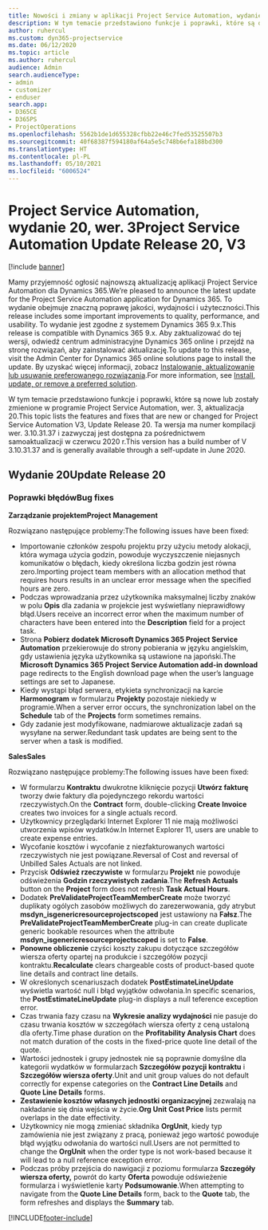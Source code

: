 ```yaml
---
title: Nowości i zmiany w aplikacji Project Service Automation, wydanie 20, wer. 3
description: W tym temacie przedstawiono funkcje i poprawki, które są dostępne w programie Project Service Automation, aktualizacja 20, wer. 3
author: ruhercul
ms.custom: dyn365-projectservice
ms.date: 06/12/2020
ms.topic: article
ms.author: ruhercul
audience: Admin
search.audienceType:
- admin
- customizer
- enduser
search.app:
- D365CE
- D365PS
- ProjectOperations
ms.openlocfilehash: 5562b1de1d655328cfbb22e46c7fed53525507b3
ms.sourcegitcommit: 40f68387f594180af64a5e5c748b6efa188bd300
ms.translationtype: HT
ms.contentlocale: pl-PL
ms.lasthandoff: 05/10/2021
ms.locfileid: "6006524"
---
```

# <a name="project-service-automation-update-release-20-v3"></a><span data-ttu-id="9ab81-103">Project Service Automation, wydanie 20, wer. 3</span><span class="sxs-lookup"><span data-stu-id="9ab81-103">Project Service Automation Update Release 20, V3</span></span>

[!include [banner](../includes/psa-now-project-operations.md)]

<span data-ttu-id="9ab81-104">Mamy przyjemność ogłosić najnowszą aktualizację aplikacji Project Service Automation dla Dynamics 365.</span><span class="sxs-lookup"><span data-stu-id="9ab81-104">We’re pleased to announce the latest update for the Project Service Automation application for Dynamics 365.</span></span> <span data-ttu-id="9ab81-105">To wydanie obejmuje znaczną poprawę jakości, wydajności i użyteczności.</span><span class="sxs-lookup"><span data-stu-id="9ab81-105">This release includes some important improvements to quality, performance, and usability.</span></span> <span data-ttu-id="9ab81-106">To wydanie jest zgodne z systemem Dynamics 365 9.x.</span><span class="sxs-lookup"><span data-stu-id="9ab81-106">This release is compatible with Dynamics 365 9.x.</span></span> <span data-ttu-id="9ab81-107">Aby zaktualizować do tej wersji, odwiedź centrum administracyjne Dynamics 365 online i przejdź na stronę rozwiązań, aby zainstalować aktualizację.</span><span class="sxs-lookup"><span data-stu-id="9ab81-107">To update to this release, visit the Admin Center for Dynamics 365 online solutions page to install the update.</span></span> <span data-ttu-id="9ab81-108">By uzyskać więcej informacji, zobacz [Instalowanie, aktualizowanie lub usuwanie preferowanego rozwiązania](/power-platform/admin/install-remove-preferred-solution).</span><span class="sxs-lookup"><span data-stu-id="9ab81-108">For more information, see [Install, update, or remove a preferred solution](/power-platform/admin/install-remove-preferred-solution).</span></span>

<span data-ttu-id="9ab81-109">W tym temacie przedstawiono funkcje i poprawki, które są nowe lub zostały zmienione w programie Project Service Automation, wer. 3, aktualizacja 20.</span><span class="sxs-lookup"><span data-stu-id="9ab81-109">This topic lists the features and fixes that are new or changed for Project Service Automation V3, Update Release 20.</span></span> <span data-ttu-id="9ab81-110">Ta wersja ma numer kompilacji wer. 3.10.31.37 i zazwyczaj jest dostępna za pośrednictwem samoaktualizacji w czerwcu 2020 r.</span><span class="sxs-lookup"><span data-stu-id="9ab81-110">This version has a build number of V 3.10.31.37 and is generally available through a self-update in June 2020.</span></span>

## <a name="update-release-20"></a><span data-ttu-id="9ab81-111">Wydanie 20</span><span class="sxs-lookup"><span data-stu-id="9ab81-111">Update Release 20</span></span>

### <a name="bug-fixes"></a><span data-ttu-id="9ab81-112">Poprawki błędów</span><span class="sxs-lookup"><span data-stu-id="9ab81-112">Bug fixes</span></span>

<span data-ttu-id="9ab81-113">**Zarządzanie projektem**</span><span class="sxs-lookup"><span data-stu-id="9ab81-113">**Project Management**</span></span>

<span data-ttu-id="9ab81-114">Rozwiązano następujące problemy:</span><span class="sxs-lookup"><span data-stu-id="9ab81-114">The following issues have been fixed:</span></span>

- <span data-ttu-id="9ab81-115">Importowanie członków zespołu projektu przy użyciu metody alokacji, która wymaga użycia godzin, powoduje wyczyszczenie niejasnych komunikatów o błędach, kiedy określona liczba godzin jest równa zero.</span><span class="sxs-lookup"><span data-stu-id="9ab81-115">Importing project team members with an allocation method that requires hours results in an unclear error message when the specified hours are zero.</span></span>
- <span data-ttu-id="9ab81-116">Podczas wprowadzania przez użytkownika maksymalnej liczby znaków w polu **Opis** dla zadania w projekcie jest wyświetlany nieprawidłowy błąd.</span><span class="sxs-lookup"><span data-stu-id="9ab81-116">Users receive an incorrect error when the maximum number of characters have been entered into the **Description** field for a project task.</span></span>
- <span data-ttu-id="9ab81-117">Strona **Pobierz dodatek Microsoft Dynamics 365 Project Service Automation** przekierowuje do strony pobierania w języku angielskim, gdy ustawienia języka użytkownika są ustawione na japoński.</span><span class="sxs-lookup"><span data-stu-id="9ab81-117">The **Microsoft Dynamics 365 Project Service Automation add-in download** page redirects to the English download page when the user’s language settings are set to Japanese.</span></span>
- <span data-ttu-id="9ab81-118">Kiedy wystąpi błąd serwera, etykieta synchronizacji na karcie **Harmonogram** w formularzu **Projekty** pozostaje niekiedy w programie.</span><span class="sxs-lookup"><span data-stu-id="9ab81-118">When a server error occurs, the synchronization label on the **Schedule** tab of the **Projects** form sometimes remains.</span></span>
- <span data-ttu-id="9ab81-119">Gdy zadanie jest modyfikowane, nadmiarowe aktualizacje zadań są wysyłane na serwer.</span><span class="sxs-lookup"><span data-stu-id="9ab81-119">Redundant task updates are being sent to the server when a task is modified.</span></span>

<span data-ttu-id="9ab81-120">**Sales**</span><span class="sxs-lookup"><span data-stu-id="9ab81-120">**Sales**</span></span>

<span data-ttu-id="9ab81-121">Rozwiązano następujące problemy:</span><span class="sxs-lookup"><span data-stu-id="9ab81-121">The following issues have been fixed:</span></span>

- <span data-ttu-id="9ab81-122">W formularzu **Kontraktu** dwukrotne kliknięcie pozycji **Utwórz fakturę** tworzy dwie faktury dla pojedynczego rekordu wartości rzeczywistych.</span><span class="sxs-lookup"><span data-stu-id="9ab81-122">On the **Contract** form, double-clicking **Create Invoice** creates two invoices for a single actuals record.</span></span>
- <span data-ttu-id="9ab81-123">Użytkownicy przeglądarki Internet Explorer 11 nie mają możliwości utworzenia wpisów wydatków.</span><span class="sxs-lookup"><span data-stu-id="9ab81-123">In Internet Explorer 11, users are unable to create expense entries.</span></span>
- <span data-ttu-id="9ab81-124">Wycofanie kosztów i wycofanie z niezfakturowanych wartości rzeczywistych nie jest powiązane.</span><span class="sxs-lookup"><span data-stu-id="9ab81-124">Reversal of Cost and reversal of Unbilled Sales Actuals are not linked.</span></span>
- <span data-ttu-id="9ab81-125">Przycisk **Odśwież rzeczywiste** w formularzu **Projekt** nie powoduje odświeżenia **Godzin rzeczywistych zadania**.</span><span class="sxs-lookup"><span data-stu-id="9ab81-125">The **Refresh Actuals** button on the **Project** form does not refresh **Task Actual Hours**.</span></span>
- <span data-ttu-id="9ab81-126">Dodatek **PreValidateProjectTeamMemberCreate** może tworzyć duplikaty ogólych zasobów możliwych do zarezerwowania, gdy atrybut **msdyn_isgenericresourceprojectscoped** jest ustawiony na **Fałsz**.</span><span class="sxs-lookup"><span data-stu-id="9ab81-126">The **PreValidateProjectTeamMemberCreate** plug-in can create duplicate generic bookable resources when the attribute **msdyn_isgenericresourceprojectscoped** is set to **False**.</span></span>
- <span data-ttu-id="9ab81-127">**Ponowne obliczenie** czyści koszty zakupu dotyczące szczegółów wiersza oferty opartej na produkcie i szczegółów pozycji kontraktu.</span><span class="sxs-lookup"><span data-stu-id="9ab81-127">**Recalculate** clears chargeable costs of product-based quote line details and contract line details.</span></span>
- <span data-ttu-id="9ab81-128">W określonych scenariuszach dodatek **PostEstimateLineUpdate** wyświetla wartość null i błąd wyjątków odwołania.</span><span class="sxs-lookup"><span data-stu-id="9ab81-128">In specific scenarios, the **PostEstimateLineUpdate** plug-in displays a null teference exception error.</span></span>
- <span data-ttu-id="9ab81-129">Czas trwania fazy czasu na **Wykresie analizy wydajności** nie pasuje do czasu trwania kosztów w szczegółach wiersza oferty z ceną ustaloną dla oferty.</span><span class="sxs-lookup"><span data-stu-id="9ab81-129">Time phase duration on the **Profitability Analysis Chart** does not match duration of the costs in the fixed-price quote line detail of the quote.</span></span>
- <span data-ttu-id="9ab81-130">Wartości jednostek i grupy jednostek nie są poprawnie domyślne dla kategorii wydatków w formularzach **Szczegółów pozycji kontraktu** i **Szczegółów wiersza oferty**.</span><span class="sxs-lookup"><span data-stu-id="9ab81-130">Unit and unit group values do not default correctly for expense categories on the **Contract Line Details** and **Quote Line Details** forms.</span></span>
- <span data-ttu-id="9ab81-131">**Zestawienie kosztów własnych jednostki organizacyjnej** zezwalają na nakładanie się dnia wejścia w życie.</span><span class="sxs-lookup"><span data-stu-id="9ab81-131">**Org Unit Cost Price** lists permit overlaps in the date effectivity.</span></span>
- <span data-ttu-id="9ab81-132">Użytkownicy nie mogą zmieniać składnika **OrgUnit**, kiedy typ zamówienia nie jest związany z pracą, ponieważ jego wartość powoduje błąd wyjątku odwołania do wartości null.</span><span class="sxs-lookup"><span data-stu-id="9ab81-132">Users are not permitted to change the **OrgUnit** when the order type is not work-based because it will lead to a null reference exception error.</span></span>
- <span data-ttu-id="9ab81-133">Podczas próby przejścia do nawigacji z poziomu formularza **Szczegóły wiersza oferty,** powrót do karty **Oferta** powoduje odświeżenie formularza i wyświetlenie karty **Podsumowanie**.</span><span class="sxs-lookup"><span data-stu-id="9ab81-133">When attempting to navigate from the **Quote Line Details** form, back to the **Quote** tab, the form refreshes and displays the **Summary** tab.</span></span>


[!INCLUDE[footer-include](../includes/footer-banner.md)]